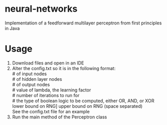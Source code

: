 # neural-networks
Implementation of a feedforward multilayer perceptron from first principles in Java

# Usage
1. Download files and open in an IDE
2. Alter the config.txt so it is in the following format:<br>
\# of input nodes<br>
\# of hidden layer nodes<br>
\# of output nodes<br>
\# value of lambda, the learning factor<br>
\# number of iterations to run for<br>
\# the type of boolean logic to be computed, either OR, AND, or XOR
lower bound on RNG] upper bound on RNG (space separated)<br>
See the config.txt file for an example
3. Run the main method of the Perceptron class
